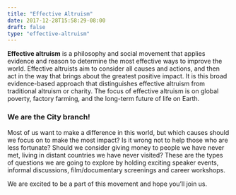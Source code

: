 ```yaml
---
title: "Effective Altruism"
date: 2017-12-28T15:58:29-08:00
draft: false
type: "effective-altruism"
---
```


**Effective altruism** is a philosophy and social movement that applies evidence and reason to determine the most effective ways to improve the world. Effective altruists aim to consider all causes and actions, and then act in the way that brings about the greatest positive impact. It is this broad evidence-based approach that distinguishes effective altruism from traditional altruism or charity. The focus of effective altruism is on global poverty, factory farming, and the long-term future of life on Earth. 
 
### We are the City branch!

Most of us want to make a difference in this world, but which causes should we focus on to make the most impact? Is it wrong not to help those who are less fortunate? Should we consider giving money to people we have never met, living in distant countries we have never visited? These are the types of questions we are going to explore by holding exciting speaker events, informal discussions, film/documentary screenings and career workshops. 

We are excited to be a part of this movement and hope you’ll join us.
